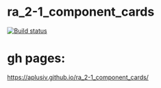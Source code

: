 # ra_2-1_component_cards
[![Build status](https://ci.appveyor.com/api/projects/status/bdhfxxohe7dk46fx?svg=true)](https://ci.appveyor.com/project/AplusIv/ra-1-4-forms-steps)


# gh pages:
https://aplusiv.github.io/ra_2-1_component_cards/